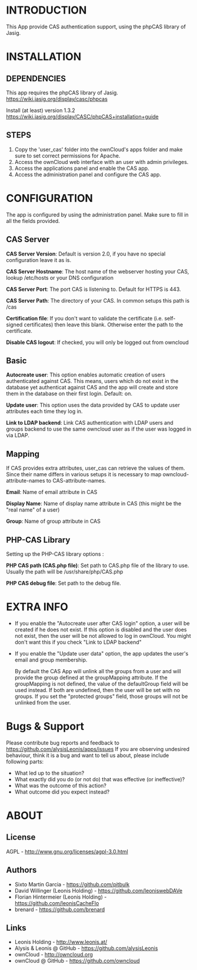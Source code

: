 INTRODUCTION
============

This App provide CAS authentication support, using the phpCAS library of Jasig.


INSTALLATION
============

DEPENDENCIES
-------------------

This app requires the phpCAS library of Jasig. https://wiki.jasig.org/display/casc/phpcas

Install (at least) version 1.3.2 https://wiki.jasig.org/display/CASC/phpCAS+installation+guide


STEPS
-----

1. Copy the 'user_cas' folder into the ownCloud's apps folder and make sure to set correct permissions for Apache.
2. Access the ownCloud web interface with an user with admin privileges.
3. Access the applications panel and enable the CAS app.
4. Access the administration panel and configure the CAS app.

CONFIGURATION
=============

The app is configured by using the administration panel. Make sure to fill in all the fields provided. 

CAS Server
----------

**CAS Server Version**: Default is version 2.0, if you have no special configuration leave it as is.

**CAS Server Hostname**: The host name of the webserver hosting your CAS, lookup /etc/hosts or your DNS configuration

**CAS Server Port**: The port CAS is listening to. Default for HTTPS is 443.

**CAS Server Path**: The directory of your CAS. In common setups this path is /cas 

**Certification file**: If you don't want to validate the certificate (i.e. self-signed certificates) then leave this blank. Otherwise enter the path to the certificate.

**Disable CAS logout**: If checked, you will only be logged out from owncloud

Basic
-----

**Autocreate user**: This option enables automatic creation of users authenticated against CAS. This means, users which do not exist in the database yet authenticat against CAS and the app will create and store them in the database on their first login. Default: on.

**Update user**: This option uses the data provided by CAS to update user attributes each time they log in.

**Link to LDAP backend**: Link CAS authentication with LDAP users and groups backend to use the same owncloud user as if the user was logged in via LDAP.

Mapping
-------

If CAS provides extra attributes, user_cas can retrieve the values of them. Since their name differs in various setups it is necessary to map owncloud-attribute-names to CAS-attribute-names.

**Email**: Name of email attribute in CAS

**Display Name**: Name of display name attribute in CAS (this might be the "real name" of a user)

**Group**: Name of group attribute in CAS 

PHP-CAS Library
---------------

Setting up the PHP-CAS library options :

**PHP CAS path (CAS.php file)**: Set path to CAS.php file of the library to use. Usually the path will be /usr/share/php/CAS.php

**PHP CAS debug file**: Set path to the debug file.

EXTRA INFO
==========

* If you enable the "Autocreate user after CAS login" option, a user will be created if he does not exist. If this option is disabled and the user does not exist, then the user will be not allowed to log in ownCloud. You might don't want this if you check "Link to LDAP backend"

* If you enable the "Update user data" option, the app updates the user's email and group membership.

  By default the CAS App will unlink all the groups from a user and will provide the group defined at the groupMapping attribute. If the groupMapping is not defined, the value of the defaultGroup field will be used instead. If both are undefined, then the user will be set with no groups.
If you set the "protected groups" field, those groups will not be unlinked from the user.

Bugs & Support
==============

Please contribute bug reports and feedback to https://github.com/alysisLeonis/apps/issues 
If you are observing undesired behaviour, think it is a bug and want to tell us about, please include following parts:
* What led up to the situation?
* What exactly did you do (or not do) that was effective (or ineffective)?
* What was the outcome of this action?
* What outcome did you expect instead?

ABOUT
=====

License
-------

AGPL - http://www.gnu.org/licenses/agpl-3.0.html

Authors
-------

* Sixto Martin Garcia - https://github.com/pitbulk
* David Willinger (Leonis Holding)  - https://github.com/leoniswebDAVe
* Florian Hintermeier (Leonis Holding)  - https://github.com/leonisCacheFlo
* brenard - https://github.com/brenard

Links
-------
* Leonis Holding - http://www.leonis.at/
* Alysis & Leonis @ GitHub - https://github.com/alysisLeonis
* ownCloud - http://owncloud.org
* ownCloud @ GitHub - https://github.com/owncloud